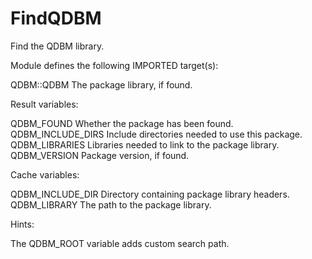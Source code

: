 # FindQDBM

Find the QDBM library.

Module defines the following IMPORTED target(s):

  QDBM::QDBM
    The package library, if found.

Result variables:

  QDBM_FOUND
    Whether the package has been found.
  QDBM_INCLUDE_DIRS
    Include directories needed to use this package.
  QDBM_LIBRARIES
    Libraries needed to link to the package library.
  QDBM_VERSION
    Package version, if found.

Cache variables:

  QDBM_INCLUDE_DIR
    Directory containing package library headers.
  QDBM_LIBRARY
    The path to the package library.

Hints:

  The QDBM_ROOT variable adds custom search path.
